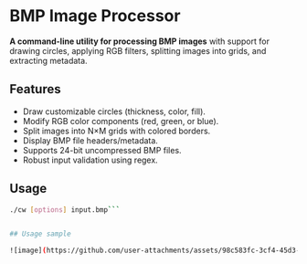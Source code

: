 # BMP Image Processor

**A command-line utility for processing BMP images** with support for drawing circles, applying RGB filters, splitting images into grids, and extracting metadata.

## Features
- Draw customizable circles (thickness, color, fill).
- Modify RGB color components (red, green, or blue).
- Split images into N×M grids with colored borders.
- Display BMP file headers/metadata.
- Supports 24-bit uncompressed BMP files.
- Robust input validation using regex.

## Usage
```bash
./cw [options] input.bmp```


## Usage sample

![image](https://github.com/user-attachments/assets/98c583fc-3cf4-45d3-81ae-60569e080566)
